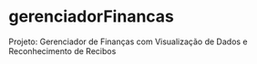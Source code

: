 # gerenciadorFinancas
Projeto: Gerenciador de Finanças com Visualização de Dados e Reconhecimento de Recibos
